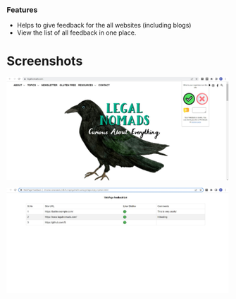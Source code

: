### Features

- Helps to give feedback for the all websites (including blogs)
- View the list of all feedback in one place.


# Screenshots


![](https://github.com/Sarathmunusamy93/WebPageFeedbacker/blob/main/ScreenShots/popPage.jpg?raw=true)


![](https://github.com/Sarathmunusamy93/WebPageFeedbacker/blob/main/ScreenShots/optionsPage.jpg?raw=true)

